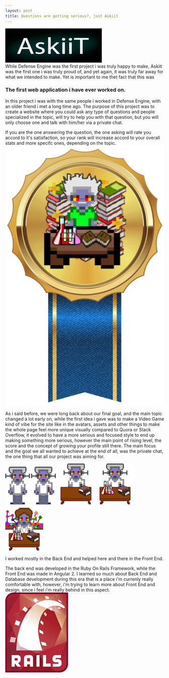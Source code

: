 ```yaml
---
layout: post
title: Questions are getting serious?, just Askiit
---
```


![_config.yml](/images/askiit.png)                          
While Defense Engine was the first project i was truly happy to make, Askiit was the first one i was truly proud of, and yet again, it was truly far away for what we intended to make. Yet is important to me thet fact that this was
### The first web application i have ever worked on.

In this project i was with the same people i worked in Defense Engine, with an older friend i met a long time ago. The purpose of this project was to create a website where you could ask any type of questions and people specialized in the topic, will try to help you with that question, but you will only choose one and talk with him/her via a private chat.

If you are the one answering the question, the one asking will rate you accord to it's satisfaction, so your rank will increase accord to your overall stats and more specifc ones, depending on the topic.
![_config.yml](/images/goldmedal.png)

As i said before, we were long back about our final goal, and the main topic changed a lot early on, while the first idea i gave was to make a Video Game kind of vibe for the site like in the avatars, assets and other things to make the whole page feel more unique visually compared to Quora or Stack Overflow, it evolved to have a more serious and focused style to end up making something more serious, however the main point of rising level, the score and the concept of growing your profile still there. The main focus and the goal we all wanted to achieve at the end of all, was the private chat, the one thing that all our project was aiming for.

![_config.yml](/images/lvl1.png)
![_config.yml](/images/lvl3.png)
![_config.yml](/images/lvl5.png)
![_config.yml](/images/r10-1.png)
![_config.yml](/images/r10.png)

I worked mostly in the Back End and helped here and there in the Front End.

The back end was developed in the Ruby On Rails Framework, while the Front End was made in Angular 2. I learned so much about Back End and Database development during this era that is a place i'm currenly really comfortable with, however, i'm trying to learn more about Front End and design, since i feel i'm really behind in this aspect.
![ruby](/images/ruby.jpeg)